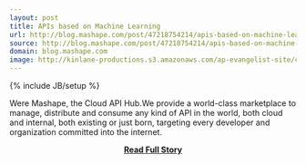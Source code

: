 ```yaml
---
layout: post
title: APIs based on Machine Learning
url: http://blog.mashape.com/post/47218754214/apis-based-on-machine-learning
source: http://blog.mashape.com/post/47218754214/apis-based-on-machine-learning
domain: blog.mashape.com
image: http://kinlane-productions.s3.amazonaws.com/ap-evangelist-site/curated/screenshots/7293_blog_mashape_com.png
---
```

{% include JB/setup %}<p>Were Mashape, the Cloud API Hub.We provide a world-class marketplace to manage, distribute and consume any kind of API in the world, both cloud and internal, both existing or just born, targeting every developer and organization committed into the internet.</p>
<center><p><a href="http://blog.mashape.com/post/47218754214/apis-based-on-machine-learning" style='padding:25px; font-sze:18px; font-weight: bold;'>Read Full Story</a></p></center>
